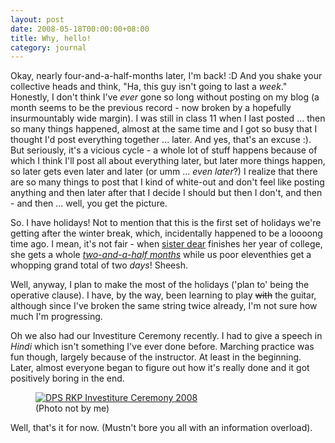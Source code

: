 ```yaml
---
layout: post
date: 2008-05-18T00:00:00+08:00
title: Why, hello!
category: journal
---
```


Okay, nearly four-and-a-half-months later, I'm back! :D And you shake your collective heads and think, "Ha, this guy isn't going to last a *week*." Honestly, I don't think I've *ever* gone so long without posting on my blog (a month seems to be the previous record - now broken by a hopefully insurmountably wide margin). I was still in class 11 when I last posted ... then so many things happened, almost at the same time and I got so busy that I thought I'd post everything together ... later. And yes, that's an excuse :). But seriously, it's a vicious cycle - a whole lot of stuff happens because of which I think I'll post all about everything later, but later more things happen, so later gets even later and later (or umm ... *even later*?) I realize that there are so many things to post that I kind of white-out and don't feel like posting anything and then later after that I decide I should but then I don't, and then - and then ... well, you get the picture.

So. I have holidays! Not to mention that this is the first set of holidays we're getting after the winter break, which, incidentally happened to be a loooong time ago. I mean, it's not fair - when [sister dear][] finishes her year of college, she gets a whole *[two-and-a-half months][1]* while us poor eleventhies get a whopping grand total of two *days*! Sheesh.

Well, anyway, I plan to make the most of the holidays ('plan to' being the operative clause). I have, by the way, been learning to play <del>with</del> the guitar, although since I've broken the same string twice already, I'm not sure how much I'm progressing.

Oh we also had our Investiture Ceremony recently. I had to give a speech in *Hindi* which isn't something I've ever done before. Marching practice was fun though, largely because of the instructor. At least in the beginning. Later, almost everyone began to figure out how it's really done and it got positively boring in the end.

<figure>
	<a rel="lightbox" href="http://lh4.googleusercontent.com/-PSx9PUY_ICc/Uvc2GO-QAKI/AAAAAAAAA10/ctgXNbbmSCM/s1600/dps%2520rkp%2520investiture%2520ceremony.jpg">
		<img src="http://lh4.googleusercontent.com/-PSx9PUY_ICc/Uvc2GO-QAKI/AAAAAAAAA10/ctgXNbbmSCM/s1600/dps%2520rkp%2520investiture%2520ceremony.jpg" alt="DPS RKP Investiture Ceremony 2008">
	</a>
	<figcaption>(Photo not by me)</figcaption>
</figure>

Well, that's it for now. (Mustn't bore you all with an information overload).

[sister dear]: http://partingthesilk.blogspot.com/
[1]: http://partingthesilk.blogspot.com/2008/04/smells-like-freedom.html
